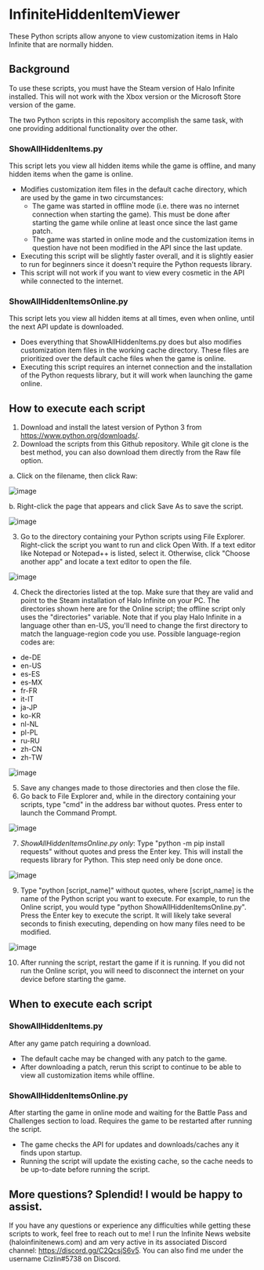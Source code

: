 # InfiniteHiddenItemViewer
These Python scripts allow anyone to view customization items in Halo Infinite that are normally hidden.

## Background
To use these scripts, you must have the Steam version of Halo Infinite installed. This will not work with the Xbox version or the Microsoft Store version of the game.

The two Python scripts in this repository accomplish the same task, with one providing additional functionality over the other.

### ShowAllHiddenItems.py
This script lets you view all hidden items while the game is offline, and many hidden items when the game is online.
- Modifies customization item files in the default cache directory, which are used by the game in two circumstances:
  - The game was started in offline mode (i.e. there was no internet connection when starting the game). This must be done after starting the game while online at least once since the last game patch.
  - The game was started in online mode and the customization items in question have not been modified in the API since the last update.
- Executing this script will be slightly faster overall, and it is slightly easier to run for beginners since it doesn't require the Python requests library.
- This script will not work if you want to view every cosmetic in the API while connected to the internet.

### ShowAllHiddenItemsOnline.py
This script lets you view all hidden items at all times, even when online, until the next API update is downloaded.
- Does everything that ShowAllHiddenItems.py does but also modifies customization item files in the working cache directory. These files are prioritized over the default cache files when the game is online.
- Executing this script requires an internet connection and the installation of the Python requests library, but it will work when launching the game online.

## How to execute each script
1) Download and install the latest version of Python 3 from https://www.python.org/downloads/.
2) Download the scripts from this Github repository. While git clone is the best method, you can also download them directly from the Raw file option.

a. Click on the filename, then click Raw:

![image](https://user-images.githubusercontent.com/45015771/167306325-bbf1d0b3-4a5e-4d66-b753-932deea68f40.png)

b. Right-click the page that appears and click Save As to save the script.

![image](https://user-images.githubusercontent.com/45015771/167306401-f8f734fb-96bc-4385-8db1-1420ee890d74.png)

3) Go to the directory containing your Python scripts using File Explorer. Right-click the script you want to run and click Open With. If a text editor like Notepad or Notepad++ is listed, select it. Otherwise, click "Choose another app" and locate a text editor to open the file.

![image](https://user-images.githubusercontent.com/45015771/167306501-edb3fcc2-1ac6-451e-b028-295419f5382f.png)

4) Check the directories listed at the top. Make sure that they are valid and point to the Steam installation of Halo Infinite on your PC. The directories shown here are for the Online script; the offline script only uses the "directories" variable. Note that if you play Halo Infinite in a language other than en-US, you'll need to change the first directory to match the language-region code you use. Possible language-region codes are:
  - de-DE
  - en-US
  - es-ES
  - es-MX
  - fr-FR
  - it-IT
  - ja-JP
  - ko-KR
  - nl-NL
  - pl-PL
  - ru-RU
  - zh-CN
  - zh-TW

![image](https://user-images.githubusercontent.com/45015771/167952296-7089cb27-afd1-46ff-8ce4-261da2b24bc7.png)

5) Save any changes made to those directories and then close the file.
6) Go back to File Explorer and, while in the directory containing your scripts, type "cmd" in the address bar without quotes. Press enter to launch the Command Prompt.

![image](https://user-images.githubusercontent.com/45015771/167306745-fd38b821-2eab-4c03-a4bb-514aeba82029.png)

7) *ShowAllHiddenItemsOnline.py only*: Type "python -m pip install requests" without quotes and press the Enter key. This will install the requests library for Python. This step need only be done once.

![image](https://user-images.githubusercontent.com/45015771/167306942-ff5e9b28-424b-4a2d-871e-3886a33cd3ad.png)

9) Type "python [script_name]" without quotes, where [script_name] is the name of the Python script you want to execute. For example, to run the Online script, you would type "python ShowAllHiddenItemsOnline.py". Press the Enter key to execute the script. It will likely take several seconds to finish executing, depending on how many files need to be modified.

![image](https://user-images.githubusercontent.com/45015771/167307111-6201cfac-ba27-45b9-a3fd-662fda0bb799.png)

10) After running the script, restart the game if it is running. If you did not run the Online script, you will need to disconnect the internet on your device before starting the game.

## When to execute each script
### ShowAllHiddenItems.py
After any game patch requiring a download.
- The default cache may be changed with any patch to the game. 
- After downloading a patch, rerun this script to continue to be able to view all customization items while offline.

### ShowAllHiddenItemsOnline.py
After starting the game in online mode and waiting for the Battle Pass and Challenges section to load. Requires the game to be restarted after running the script.
- The game checks the API for updates and downloads/caches any it finds upon startup.
- Running the script will update the existing cache, so the cache needs to be up-to-date before running the script.

## More questions? Splendid! I would be happy to assist.
If you have any questions or experience any difficulties while getting these scripts to work, feel free to reach out to me! I run the Infinite News website (haloinfinitenews.com) and am very active in its associated Discord channel: https://discord.gg/C2QcsjS6v5. You can also find me under the username Cizlin#5738 on Discord.
